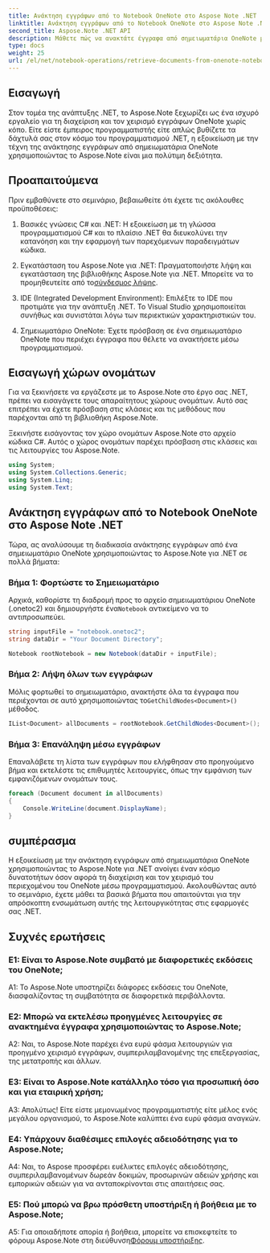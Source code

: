 ```yaml
---
title: Ανάκτηση εγγράφων από το Notebook OneNote στο Aspose Note .NET
linktitle: Ανάκτηση εγγράφων από το Notebook OneNote στο Aspose Note .NET
second_title: Aspose.Note .NET API
description: Μάθετε πώς να ανακτάτε έγγραφα από σημειωματάρια OneNote μέσω προγραμματισμού χρησιμοποιώντας το Aspose.Note για .NET, ενισχύοντας την απρόσκοπτη ενσωμάτωση και χειρισμό.
type: docs
weight: 25
url: /el/net/notebook-operations/retrieve-documents-from-onenote-notebook/
---
```

## Εισαγωγή

Στον τομέα της ανάπτυξης .NET, το Aspose.Note ξεχωρίζει ως ένα ισχυρό εργαλείο για τη διαχείριση και τον χειρισμό εγγράφων OneNote χωρίς κόπο. Είτε είστε έμπειρος προγραμματιστής είτε απλώς βυθίζετε τα δάχτυλά σας στον κόσμο του προγραμματισμού .NET, η εξοικείωση με την τέχνη της ανάκτησης εγγράφων από σημειωματάρια OneNote χρησιμοποιώντας το Aspose.Note είναι μια πολύτιμη δεξιότητα.

## Προαπαιτούμενα

Πριν εμβαθύνετε στο σεμινάριο, βεβαιωθείτε ότι έχετε τις ακόλουθες προϋποθέσεις:

1. Βασικές γνώσεις C# και .NET: Η εξοικείωση με τη γλώσσα προγραμματισμού C# και το πλαίσιο .NET θα διευκολύνει την κατανόηση και την εφαρμογή των παρεχόμενων παραδειγμάτων κώδικα.

2.  Εγκατάσταση του Aspose.Note για .NET: Πραγματοποιήστε λήψη και εγκατάσταση της βιβλιοθήκης Aspose.Note για .NET. Μπορείτε να το προμηθευτείτε από το[σύνδεσμος λήψης](https://releases.aspose.com/note/net/).

3. IDE (Integrated Development Environment): Επιλέξτε το IDE που προτιμάτε για την ανάπτυξη .NET. Το Visual Studio χρησιμοποιείται συνήθως και συνιστάται λόγω των περιεκτικών χαρακτηριστικών του.

4. Σημειωματάριο OneNote: Έχετε πρόσβαση σε ένα σημειωματάριο OneNote που περιέχει έγγραφα που θέλετε να ανακτήσετε μέσω προγραμματισμού.

## Εισαγωγή χώρων ονομάτων

Για να ξεκινήσετε να εργάζεστε με το Aspose.Note στο έργο σας .NET, πρέπει να εισαγάγετε τους απαραίτητους χώρους ονομάτων. Αυτό σας επιτρέπει να έχετε πρόσβαση στις κλάσεις και τις μεθόδους που παρέχονται από τη βιβλιοθήκη Aspose.Note.

Ξεκινήστε εισάγοντας τον χώρο ονομάτων Aspose.Note στο αρχείο κώδικα C#. Αυτός ο χώρος ονομάτων παρέχει πρόσβαση στις κλάσεις και τις λειτουργίες του Aspose.Note.

```csharp
using System;
using System.Collections.Generic;
using System.Linq;
using System.Text;
```

## Ανάκτηση εγγράφων από το Notebook OneNote στο Aspose Note .NET

Τώρα, ας αναλύσουμε τη διαδικασία ανάκτησης εγγράφων από ένα σημειωματάριο OneNote χρησιμοποιώντας το Aspose.Note για .NET σε πολλά βήματα:

### Βήμα 1: Φορτώστε το Σημειωματάριο

 Αρχικά, καθορίστε τη διαδρομή προς το αρχείο σημειωματάριου OneNote (.onetoc2) και δημιουργήστε ένα`Notebook` αντικείμενο να το αντιπροσωπεύει.

```csharp
string inputFile = "notebook.onetoc2";
string dataDir = "Your Document Directory";

Notebook rootNotebook = new Notebook(dataDir + inputFile);
```

### Βήμα 2: Λήψη όλων των εγγράφων

 Μόλις φορτωθεί το σημειωματάριο, ανακτήστε όλα τα έγγραφα που περιέχονται σε αυτό χρησιμοποιώντας το`GetChildNodes<Document>()` μέθοδος.

```csharp
IList<Document> allDocuments = rootNotebook.GetChildNodes<Document>();
```

### Βήμα 3: Επανάληψη μέσω εγγράφων

Επαναλάβετε τη λίστα των εγγράφων που ελήφθησαν στο προηγούμενο βήμα και εκτελέστε τις επιθυμητές λειτουργίες, όπως την εμφάνιση των εμφανιζόμενων ονομάτων τους.

```csharp
foreach (Document document in allDocuments) 
{
    Console.WriteLine(document.DisplayName);
}
```

## συμπέρασμα

Η εξοικείωση με την ανάκτηση εγγράφων από σημειωματάρια OneNote χρησιμοποιώντας το Aspose.Note για .NET ανοίγει έναν κόσμο δυνατοτήτων όσον αφορά τη διαχείριση και τον χειρισμό του περιεχομένου του OneNote μέσω προγραμματισμού. Ακολουθώντας αυτό το σεμινάριο, έχετε μάθει τα βασικά βήματα που απαιτούνται για την απρόσκοπτη ενσωμάτωση αυτής της λειτουργικότητας στις εφαρμογές σας .NET.

## Συχνές ερωτήσεις

### Ε1: Είναι το Aspose.Note συμβατό με διαφορετικές εκδόσεις του OneNote;

A1: Το Aspose.Note υποστηρίζει διάφορες εκδόσεις του OneNote, διασφαλίζοντας τη συμβατότητα σε διαφορετικά περιβάλλοντα.

### Ε2: Μπορώ να εκτελέσω προηγμένες λειτουργίες σε ανακτημένα έγγραφα χρησιμοποιώντας το Aspose.Note;

A2: Ναι, το Aspose.Note παρέχει ένα ευρύ φάσμα λειτουργιών για προηγμένο χειρισμό εγγράφων, συμπεριλαμβανομένης της επεξεργασίας, της μετατροπής και άλλων.

### Ε3: Είναι το Aspose.Note κατάλληλο τόσο για προσωπική όσο και για εταιρική χρήση;

Α3: Απολύτως! Είτε είστε μεμονωμένος προγραμματιστής είτε μέλος ενός μεγάλου οργανισμού, το Aspose.Note καλύπτει ένα ευρύ φάσμα αναγκών.

### Ε4: Υπάρχουν διαθέσιμες επιλογές αδειοδότησης για το Aspose.Note;

A4: Ναι, το Aspose προσφέρει ευέλικτες επιλογές αδειοδότησης, συμπεριλαμβανομένων δωρεάν δοκιμών, προσωρινών αδειών χρήσης και εμπορικών αδειών για να ανταποκρίνονται στις απαιτήσεις σας.

### Ε5: Πού μπορώ να βρω πρόσθετη υποστήριξη ή βοήθεια με το Aspose.Note;

 A5: Για οποιαδήποτε απορία ή βοήθεια, μπορείτε να επισκεφτείτε το φόρουμ Aspose.Note στη διεύθυνση[Φόρουμ υποστήριξης](https://forum.aspose.com/c/note/28).